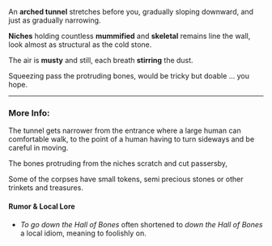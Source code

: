 An **arched tunnel** stretches before you, gradually sloping downward, and just as gradually narrowing. 

**Niches** holding countless **mummified** and **skeletal** remains line the wall, look almost as structural as the cold stone.  

The air is **musty** and still, each breath **stirring** the dust.

Squeezing pass the protruding bones, would be tricky but doable ... you hope. 

---

### More Info:

The tunnel gets narrower from the entrance where a large human can comfortable walk, to the point of a human having to turn sideways and be careful in moving.

The bones protruding from the niches scratch and cut passersby,

Some of the corpses have small tokens, semi precious stones or other trinkets and treasures.

#### Rumor & Local Lore

* *To go down the Hall of Bones* often shortened to *down the Hall of Bones* a local idiom, meaning to foolishly on. 
